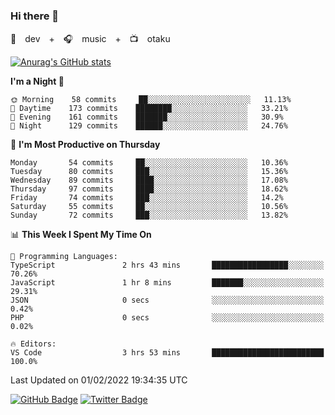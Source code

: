 ### Hi there 👋

🚀　dev　+　🎧　music　+　📺　otaku


[![Anurag's GitHub stats](https://github-readme-stats.vercel.app/api?username=koheitasaka&count_private=true&show_icons=true&theme=monokai)](https://github.com/koheitasaka/github-readme-stats)

<!--START_SECTION:waka-->
**I'm a Night 🦉** 

```text
🌞 Morning    58 commits     ██░░░░░░░░░░░░░░░░░░░░░░░   11.13% 
🌆 Daytime    173 commits    ████████░░░░░░░░░░░░░░░░░   33.21% 
🌃 Evening    161 commits    ███████░░░░░░░░░░░░░░░░░░   30.9% 
🌙 Night      129 commits    ██████░░░░░░░░░░░░░░░░░░░   24.76%

```
📅 **I'm Most Productive on Thursday** 

```text
Monday       54 commits     ██░░░░░░░░░░░░░░░░░░░░░░░   10.36% 
Tuesday      80 commits     ███░░░░░░░░░░░░░░░░░░░░░░   15.36% 
Wednesday    89 commits     ████░░░░░░░░░░░░░░░░░░░░░   17.08% 
Thursday     97 commits     ████░░░░░░░░░░░░░░░░░░░░░   18.62% 
Friday       74 commits     ███░░░░░░░░░░░░░░░░░░░░░░   14.2% 
Saturday     55 commits     ██░░░░░░░░░░░░░░░░░░░░░░░   10.56% 
Sunday       72 commits     ███░░░░░░░░░░░░░░░░░░░░░░   13.82%

```


📊 **This Week I Spent My Time On** 

```text
💬 Programming Languages: 
TypeScript               2 hrs 43 mins       █████████████████░░░░░░░░   70.26% 
JavaScript               1 hr 8 mins         ███████░░░░░░░░░░░░░░░░░░   29.31% 
JSON                     0 secs              ░░░░░░░░░░░░░░░░░░░░░░░░░   0.42% 
PHP                      0 secs              ░░░░░░░░░░░░░░░░░░░░░░░░░   0.02%

🔥 Editors: 
VS Code                  3 hrs 53 mins       █████████████████████████   100.0%

```


 Last Updated on 01/02/2022 19:34:35 UTC
<!--END_SECTION:waka-->

[![GitHub Badge](https://img.shields.io/badge/GitHub-100000?style=for-the-badge&logo=github&logoColor=white)](https://github.com/koheitasaka)
[![Twitter Badge](https://img.shields.io/badge/Twitter-1DA1F2?style=for-the-badge&logo=twitter&logoColor=white)](https://twitter.com/sleep_asleep_)
